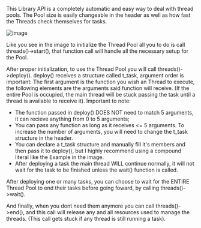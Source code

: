 This Library API is a completely automatic and easy way to deal with thread pools. The Pool size is easily changeable in the header as well as how fast the Threads check themselves for tasks.  


![image](https://github.com/RubensTFJ/Threads_Pool_API/assets/89268663/3b190168-a5db-46fb-bb47-d68d9052be50)

Like you see in the image to initialize the Thread Pool all you to do is call threads()->start(), that function call will handle all the necessary setup for the Pool.

After proper initialization, to use the Thread Pool you will call threads()->deploy(). deploy() receives a structure called t_task, argument order is important: 
The first argument is the function you wish an Thread to execute, the following elements are the arguments said function will receive. 
(If the entire Pool is occupied, the main thread will be stuck passing the task until a thread is available to receive it).
Important to note:
  - The function passed in deploy() DOES NOT need to match 5 arguments, it can recieve anything from 0 to 5 arguments;
  - You can pass any function as long as it receives <= 5 arguments. To increase the number of arguments, you will need to change the t_task structure in the header.
  - You can declare a t_task structure and manually fill it's members and then pass it to deploy(), but I highly recommend using a compound literal like the Example in the image.
  - After deploying a task the main thread WILL continue normally, it will not wait for the task to be finished unless the wait() function is called.

After deploying one or many tasks, you can choose to wait for the ENTIRE Thread Pool to end their tasks before going foward, by calling threads()->wait().

And finally, when you dont need them anymore you can call threads()->end(), and this call will release any and all resources used to manage the threads. (This call gets stuck if any thread is still running a task).
